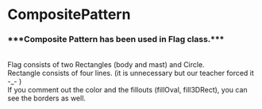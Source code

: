 # CompositePattern

<h3>***Composite Pattern has been used in Flag class.*** </h3> <br>
Flag consists of two Rectangles (body and mast) and Circle.<br>
Rectangle consists of four lines. (it is unnecessary but our teacher forced it -_- ) <br> 
If you comment out the color and the fillouts (fillOval, fill3DRect), you can see the borders as well.
